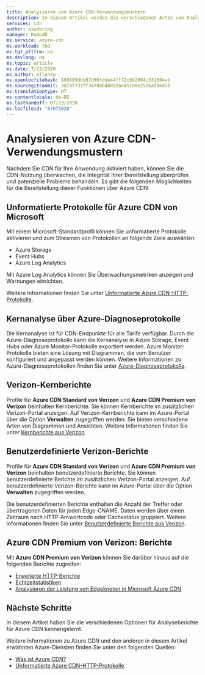 ```yaml
---
title: Analysieren von Azure CDN-Verwendungsmustern
description: In diesem Artikel werden die verschiedenen Arten von Analyseberichten beschrieben, die für Azure CDN-Produkte zur Verfügung stehen.
services: cdn
author: asudbring
manager: KumudD
ms.service: azure-cdn
ms.workload: tbd
ms.tgt_pltfrm: na
ms.devlang: na
ms.topic: article
ms.date: 7/22/2020
ms.author: allensu
ms.openlocfilehash: 169889dbb87d00fdde44ff72c0d2004c331604ab
ms.sourcegitcommit: 3d79f737ff34708b48dd2ae45100e2516af9ed78
ms.translationtype: HT
ms.contentlocale: de-DE
ms.lasthandoff: 07/23/2020
ms.locfileid: "87073038"
---
```

# <a name="analyze-azure-cdn-usage-patterns"></a>Analysieren von Azure CDN-Verwendungsmustern

Nachdem Sie CDN für Ihre Anwendung aktiviert haben, können Sie die CDN-Nutzung überwachen, die Integrität Ihrer Bereitstellung überprüfen und potenzielle Probleme behandeln. Es gibt die folgenden Möglichkeiten für die Bereitstellung dieser Funktionen über Azure CDN: 

## <a name="raw-logs-for-azure-cdn-from-microsoft"></a>Unformatierte Protokolle für Azure CDN von Microsoft
Mit einem Microsoft-Standardprofil können Sie unformatierte Protokolle aktivieren und zum Streamen von Protokollen an folgende Ziele auswählen:

* Azure Storage
* Event Hubs
* Azure Log Analytics

Mit Azure Log Analytics können Sie Überwachungsmetriken anzeigen und Warnungen einrichten. 

Weitere Informationen finden Sie unter [Unformatierte Azure CDN-HTTP-Protokolle](enable-raw-logs.md).


## <a name="core-analytics-via-azure-diagnostic-logs"></a>Kernanalyse über Azure-Diagnoseprotokolle

Die Kernanalyse ist für CDN-Endpunkte für alle Tarife verfügbar. Durch die Azure-Diagnoseprotokolle kann die Kernanalyse in Azure Storage, Event Hubs oder Azure Monitor-Protokolle exportiert werden. Azure Monitor-Protokolle bieten eine Lösung mit Diagrammen, die vom Benutzer konfiguriert und angepasst werden können. Weitere Informationen zu Azure-Diagnoseprotokollen finden Sie unter [Azure-Diagnoseprotokolle](cdn-azure-diagnostic-logs.md).

## <a name="verizon-core-reports"></a>Verizon-Kernberichte

Profile für **Azure CDN Standard von Verizon** und **Azure CDN Premium von Verizon** beinhalten Kernberichte. Sie können Kernberichte im zusätzlichen Verizon-Portal anzeigen. Auf Verizon-Kernberichte kann im Azure-Portal über die Option **Verwalten** zugegriffen werden. Sie bieten verschiedene Arten von Diagrammen und Ansichten. Weitere Informationen finden Sie unter [Kernberichte aus Verizon](cdn-analyze-usage-patterns.md).

## <a name="verizon-custom-reports"></a>Benutzerdefinierte Verizon-Berichte

Profile für **Azure CDN Standard von Verizon** und **Azure CDN Premium von Verizon** beinhalten benutzerdefinierte Berichte. Sie können benutzerdefinierte Berichte im zusätzlichen Verizon-Portal anzeigen. Auf benutzerdefinierte Verizon-Berichte kann im Azure-Portal über die Option **Verwalten** zugegriffen werden. 

Die benutzerdefinierten Berichte enthalten die Anzahl der Treffer oder übertragenen Daten für jeden Edge-CNAME. Daten werden über einen Zeitraum nach HTTP-Antwortcode oder Cachestatus gruppiert. Weitere Informationen finden Sie unter [Benutzerdefinierte Berichte aus Verizon](cdn-verizon-custom-reports.md).

## <a name="azure-cdn-premium-from-verizon-reports"></a>Azure CDN Premium von Verizon: Berichte

Mit **Azure CDN Premium von Verizon** können Sie darüber hinaus auf die folgenden Berichte zugreifen:
   * [Erweiterte HTTP-Berichte](cdn-advanced-http-reports.md)
   * [Echtzeitstatistiken](cdn-real-time-stats.md)
   * [Analysieren der Leistung von Edgeknoten in Microsoft Azure CDN](cdn-edge-performance.md)

## <a name="next-steps"></a>Nächste Schritte
In diesem Artikel haben Sie die verschiedenen Optionen für Analyseberichte für Azure CDN kennengelernt.

Weitere Informationen zu Azure CDN und den anderen in diesem Artikel erwähnten Azure-Diensten finden Sie unter den folgenden Quellen:

* [Was ist Azure CDN?](cdn-overview.md)
* [Unformatierte Azure CDN-HTTP-Protokolle](enable-raw-logs.md)


